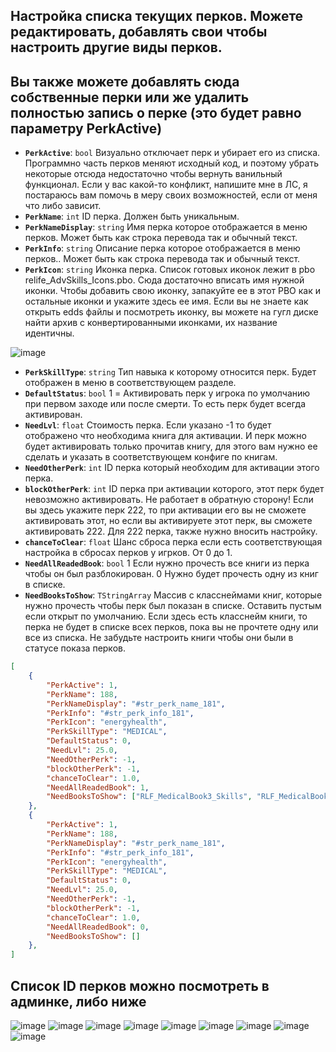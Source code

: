 ## Настройка списка текущих перков. Можете редактировать, добавлять свои чтобы настроить другие виды перков.
## Вы также можете добавлять сюда собственные перки или же удалить полностью запись о перке (это будет равно параметру PerkActive)

- **`PerkActive`**: `bool` Визуально отключает перк и убирает его из списка. Программно часть перков меняют исходный код, и поэтому убрать некоторые отсюда недостаточно чтобы вернуть ванильный функционал. Если у вас какой-то конфликт, напишите мне в ЛС, я постараюсь вам помочь в меру своих возможностей, если от меня что либо зависит.
- **`PerkName`**: `int` ID перка. Должен быть уникальным.
- **`PerkNameDisplay`**: `string` Имя перка которое отображается в меню перков. Может быть как строка перевода так и обычный текст.
- **`PerkInfo`**: `string` Описание перка которое отображается в меню перков.. Может быть как строка перевода так и обычный текст.
- **`PerkIcon`**: `string` Иконка перка. Список готовых иконок лежит в pbo relife_AdvSkills_Icons.pbo. Сюда достаточно вписать имя нужной иконки. Чтобы добавить свою иконку, запакуйте ее в этот PBO как и остальные иконки и укажите здесь ее имя. Если вы не знаете как открыть edds файлы и посмотреть иконку, вы можете на гугл диске найти архив с конвертированными иконками, их название идентичны.
  
![image](https://github.com/user-attachments/assets/27649003-83b6-43d1-974e-c79810871090)

- **`PerkSkillType`**: `string` Тип навыка к которому относится перк. Будет отображен в меню в соответствующем разделе.
- **`DefaultStatus`**: `bool` 1 = Активировать перк у игрока по умолчанию при первом заходе или после смерти. То есть перк будет всегда активирован.
- **`NeedLvl`**: `float` Стоимость перка. Если указано -1 то будет отображено что необходима книга для активации. И перк можно будет активировать только прочитав книгу, для этого вам нужно ее сделать и указать в соответствующем конфиге по книгам.
- **`NeedOtherPerk`**: `int` ID перка который необходим для активации этого перка.
- **`blockOtherPerk`**: `int` ID перка при активации которого, этот перк будет невозможно активировать. Не работает в обратную сторону! Если вы здесь укажите перк 222, то при активации его вы не сможете активировать этот, но если вы активируете этот перк, вы сможете активировать 222. Для 222 перка, также нужно вносить настройку.
- **`chanceToClear`**: `float` Шанс сброса перка если есть соответствующая настройка в сбросах перков у игрков. От 0 до 1.
- **`NeedAllReadedBook`**: `bool` 1 Если нужно прочесть все книги из перка чтобы он был разблокирован. 0 Нужно будет прочесть одну из книг в списке.
- **`NeedBooksToShow`**: `TStringArray` Массив с класснеймами книг, которые нужно прочесть чтобы перк был показан в списке. Оставить пустым если открыт по умолчанию. Если здесь есть класснейм книги, то перка не будет в списке всех перков, пока вы не прочтете одну или все из списка. Не забудьте настроить книги чтобы они были в статусе показа перков.

```json
[
    {
        "PerkActive": 1,
        "PerkName": 188,
        "PerkNameDisplay": "#str_perk_name_181",
        "PerkInfo": "#str_perk_info_181",
        "PerkIcon": "energyhealth",
        "PerkSkillType": "MEDICAL",
        "DefaultStatus": 0,
        "NeedLvl": 25.0,
        "NeedOtherPerk": -1,
        "blockOtherPerk": -1,
        "chanceToClear": 1.0,
        "NeedAllReadedBook": 1,
        "NeedBooksToShow": ["RLF_MedicalBook3_Skills", "RLF_MedicalBook2_Skills"],
    },
    {
        "PerkActive": 1,
        "PerkName": 188,
        "PerkNameDisplay": "#str_perk_name_181",
        "PerkInfo": "#str_perk_info_181",
        "PerkIcon": "energyhealth",
        "PerkSkillType": "MEDICAL",
        "DefaultStatus": 0,
        "NeedLvl": 25.0,
        "NeedOtherPerk": -1,
        "blockOtherPerk": -1,
        "chanceToClear": 1.0,
        "NeedAllReadedBook": 0,
        "NeedBooksToShow": []
    },
]
```

## Список ID перков можно посмотреть в админке, либо ниже
![image](https://github.com/user-attachments/assets/32f0def1-d595-4815-b777-8b648e8fbf2b)
![image](https://github.com/user-attachments/assets/dc45ecc9-5fe0-4f29-8122-65659fb24505)
![image](https://github.com/user-attachments/assets/3a2db728-d477-4f70-ba16-4d03f3fc4a27)
![image](https://github.com/user-attachments/assets/6d1e7c55-ce3c-4116-ad88-c4d3b3b0bd22)
![image](https://github.com/user-attachments/assets/75ea4285-5251-4ec1-9af7-e27747d8854b)
![image](https://github.com/user-attachments/assets/a3375f45-6690-4bbf-86c7-a4ff120b39ad)
![image](https://github.com/user-attachments/assets/12c583d3-1e99-4339-8068-a13f959126cf)
![image](https://github.com/user-attachments/assets/ce6dbabc-4c3b-4106-b194-a02360e56977)
![image](https://github.com/user-attachments/assets/f6f01aed-4be1-4632-b97f-b2e01873c63b)








